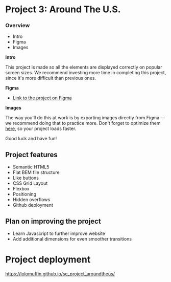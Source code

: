 # Project 3: Around The U.S.

### Overview

- Intro
- Figma
- Images

**Intro**

This project is made so all the elements are displayed correctly on popular screen sizes. We recommend investing more time in completing this project, since it's more difficult than previous ones.

**Figma**

- [Link to the project on Figma](https://www.figma.com/file/ii4xxsJ0ghevUOcssTlHZv/Sprint-3%3A-Around-the-US?node-id=0%3A1)

**Images**

The way you'll do this at work is by exporting images directly from Figma — we recommend doing that to practice more. Don't forget to optimize them [here](https://tinypng.com/), so your project loads faster.

Good luck and have fun!

## Project features

- Semantic HTML5
- Flat BEM file structure
- Like buttons
- CSS Grid Layout
- Flexbox
- Positioning
- Hidden overflows
- Github deployment

## Plan on improving the project

- Learn Javascript to further improve website
- Add additional dimensions for even smoother transitions

# Project deployment

https://lolomuffin.github.io/se_project_aroundtheus/
